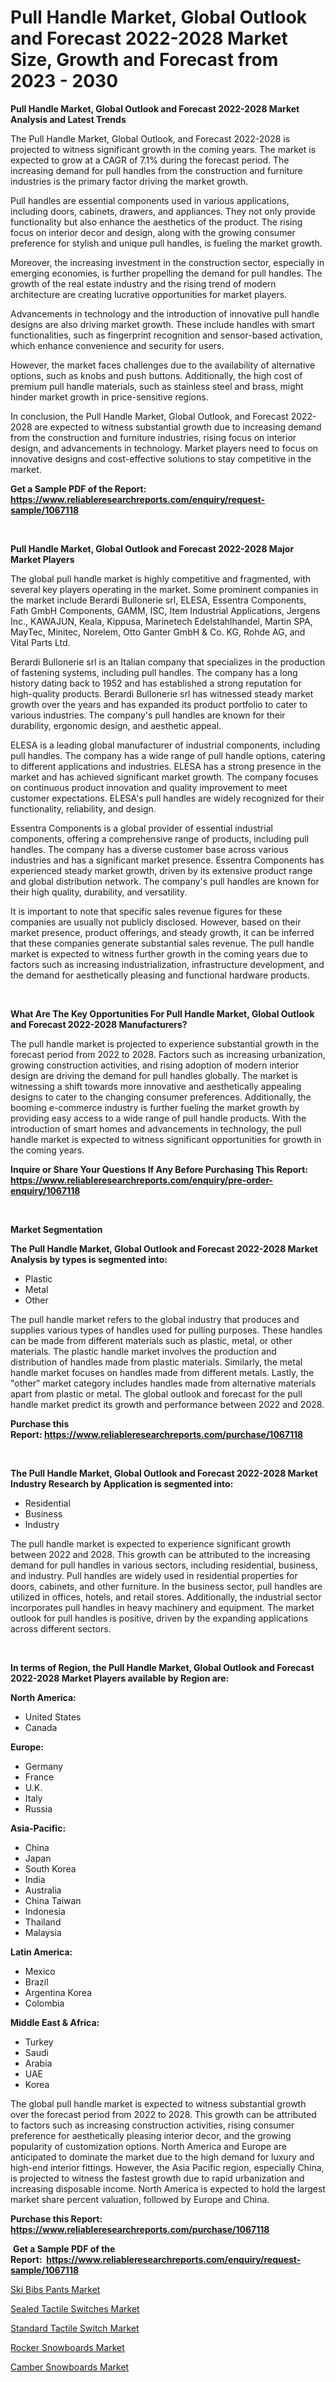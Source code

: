 <p><h1>Pull Handle Market, Global Outlook and Forecast 2022-2028 Market Size, Growth and Forecast from 2023 - 2030</h1></p><p><strong>Pull Handle Market, Global Outlook and Forecast 2022-2028 Market Analysis and Latest Trends</strong></p>
<p><p>The Pull Handle Market, Global Outlook, and Forecast 2022-2028 is projected to witness significant growth in the coming years. The market is expected to grow at a CAGR of 7.1% during the forecast period. The increasing demand for pull handles from the construction and furniture industries is the primary factor driving the market growth.</p><p>Pull handles are essential components used in various applications, including doors, cabinets, drawers, and appliances. They not only provide functionality but also enhance the aesthetics of the product. The rising focus on interior decor and design, along with the growing consumer preference for stylish and unique pull handles, is fueling the market growth.</p><p>Moreover, the increasing investment in the construction sector, especially in emerging economies, is further propelling the demand for pull handles. The growth of the real estate industry and the rising trend of modern architecture are creating lucrative opportunities for market players.</p><p>Advancements in technology and the introduction of innovative pull handle designs are also driving market growth. These include handles with smart functionalities, such as fingerprint recognition and sensor-based activation, which enhance convenience and security for users.</p><p>However, the market faces challenges due to the availability of alternative options, such as knobs and push buttons. Additionally, the high cost of premium pull handle materials, such as stainless steel and brass, might hinder market growth in price-sensitive regions.</p><p>In conclusion, the Pull Handle Market, Global Outlook, and Forecast 2022-2028 are expected to witness substantial growth due to increasing demand from the construction and furniture industries, rising focus on interior design, and advancements in technology. Market players need to focus on innovative designs and cost-effective solutions to stay competitive in the market.</p></p>
<p><strong>Get a Sample PDF of the Report:&nbsp; <a href="https://www.reliableresearchreports.com/enquiry/request-sample/1067118">https://www.reliableresearchreports.com/enquiry/request-sample/1067118</a></strong></p>
<p>&nbsp;</p>
<p><strong>Pull Handle Market, Global Outlook and Forecast 2022-2028 Major Market Players</strong></p>
<p><p>The global pull handle market is highly competitive and fragmented, with several key players operating in the market. Some prominent companies in the market include Berardi Bullonerie srl, ELESA, Essentra Components, Fath GmbH Components, GAMM, ISC, Item Industrial Applications, Jergens Inc., KAWAJUN, Keala, Kippusa, Marinetech Edelstahlhandel, Martin SPA, MayTec, Minitec, Norelem, Otto Ganter GmbH & Co. KG, Rohde AG, and Vital Parts Ltd.</p><p>Berardi Bullonerie srl is an Italian company that specializes in the production of fastening systems, including pull handles. The company has a long history dating back to 1952 and has established a strong reputation for high-quality products. Berardi Bullonerie srl has witnessed steady market growth over the years and has expanded its product portfolio to cater to various industries. The company's pull handles are known for their durability, ergonomic design, and aesthetic appeal.</p><p>ELESA is a leading global manufacturer of industrial components, including pull handles. The company has a wide range of pull handle options, catering to different applications and industries. ELESA has a strong presence in the market and has achieved significant market growth. The company focuses on continuous product innovation and quality improvement to meet customer expectations. ELESA's pull handles are widely recognized for their functionality, reliability, and design.</p><p>Essentra Components is a global provider of essential industrial components, offering a comprehensive range of products, including pull handles. The company has a diverse customer base across various industries and has a significant market presence. Essentra Components has experienced steady market growth, driven by its extensive product range and global distribution network. The company's pull handles are known for their high quality, durability, and versatility.</p><p>It is important to note that specific sales revenue figures for these companies are usually not publicly disclosed. However, based on their market presence, product offerings, and steady growth, it can be inferred that these companies generate substantial sales revenue. The pull handle market is expected to witness further growth in the coming years due to factors such as increasing industrialization, infrastructure development, and the demand for aesthetically pleasing and functional hardware products.</p></p>
<p>&nbsp;</p>
<p><strong>What Are The Key Opportunities For Pull Handle Market, Global Outlook and Forecast 2022-2028 Manufacturers?</strong></p>
<p><p>The pull handle market is projected to experience substantial growth in the forecast period from 2022 to 2028. Factors such as increasing urbanization, growing construction activities, and rising adoption of modern interior design are driving the demand for pull handles globally. The market is witnessing a shift towards more innovative and aesthetically appealing designs to cater to the changing consumer preferences. Additionally, the booming e-commerce industry is further fueling the market growth by providing easy access to a wide range of pull handle products. With the introduction of smart homes and advancements in technology, the pull handle market is expected to witness significant opportunities for growth in the coming years.</p></p>
<p><strong>Inquire or Share Your Questions If Any Before Purchasing This Report: <a href="https://www.reliableresearchreports.com/enquiry/pre-order-enquiry/1067118">https://www.reliableresearchreports.com/enquiry/pre-order-enquiry/1067118</a></strong></p>
<p>&nbsp;</p>
<p><strong>Market Segmentation</strong></p>
<p><strong>The Pull Handle Market, Global Outlook and Forecast 2022-2028 Market Analysis by types is segmented into:</strong></p>
<p><ul><li>Plastic</li><li>Metal</li><li>Other</li></ul></p>
<p><p>The pull handle market refers to the global industry that produces and supplies various types of handles used for pulling purposes. These handles can be made from different materials such as plastic, metal, or other materials. The plastic handle market involves the production and distribution of handles made from plastic materials. Similarly, the metal handle market focuses on handles made from different metals. Lastly, the "other" market category includes handles made from alternative materials apart from plastic or metal. The global outlook and forecast for the pull handle market predict its growth and performance between 2022 and 2028.</p></p>
<p><strong>Purchase this Report:&nbsp;<a href="https://www.reliableresearchreports.com/purchase/1067118">https://www.reliableresearchreports.com/purchase/1067118</a></strong></p>
<p>&nbsp;</p>
<p><strong>The Pull Handle Market, Global Outlook and Forecast 2022-2028 Market Industry Research by Application is segmented into:</strong></p>
<p><ul><li>Residential</li><li>Business</li><li>Industry</li></ul></p>
<p><p>The pull handle market is expected to experience significant growth between 2022 and 2028. This growth can be attributed to the increasing demand for pull handles in various sectors, including residential, business, and industry. Pull handles are widely used in residential properties for doors, cabinets, and other furniture. In the business sector, pull handles are utilized in offices, hotels, and retail stores. Additionally, the industrial sector incorporates pull handles in heavy machinery and equipment. The market outlook for pull handles is positive, driven by the expanding applications across different sectors.</p></p>
<p>&nbsp;</p>
<p><strong>In terms of Region, the Pull Handle Market, Global Outlook and Forecast 2022-2028 Market Players available by Region are:</strong></p>
<p>
    <p> <strong> North America: </strong>
        <ul>
            <li>United States</li>
            <li>Canada</li>
        </ul>
        </p> 
    <p> <strong> Europe: </strong>
        <ul>
            <li>Germany</li>
            <li>France</li>
            <li>U.K.</li>
            <li>Italy</li>
            <li>Russia</li>
        </ul>
        </p> 
    <p> <strong> Asia-Pacific: </strong>
        <ul>
            <li>China</li>
            <li>Japan</li>
            <li>South Korea</li>
            <li>India</li>
            <li>Australia</li>
            <li>China Taiwan</li>
            <li>Indonesia</li>
            <li>Thailand</li>
            <li>Malaysia</li>
        </ul>
        </p> 
    <p> <strong> Latin America: </strong>
        <ul>
            <li>Mexico</li>
            <li>Brazil</li>
            <li>Argentina Korea</li>
            <li>Colombia</li>
        </ul>
        </p> 
    <p> <strong> Middle East & Africa: </strong>
        <ul>
            <li>Turkey</li>
            <li>Saudi</li>
            <li>Arabia</li>
            <li>UAE</li>
            <li>Korea</li>
        </ul>
    </p>
    </p>
<p><p>The global pull handle market is expected to witness substantial growth over the forecast period from 2022 to 2028. This growth can be attributed to factors such as increasing construction activities, rising consumer preference for aesthetically pleasing interior decor, and the growing popularity of customization options. North America and Europe are anticipated to dominate the market due to the high demand for luxury and high-end interior fittings. However, the Asia Pacific region, especially China, is projected to witness the fastest growth due to rapid urbanization and increasing disposable income. North America is expected to hold the largest market share percent valuation, followed by Europe and China.</p></p>
<p><strong>Purchase this Report: <a href="https://www.reliableresearchreports.com/purchase/1067118">https://www.reliableresearchreports.com/purchase/1067118</a></strong></p>
<p>&nbsp;<strong>Get a Sample PDF of the Report:&nbsp;&nbsp;<a href="https://www.reliableresearchreports.com/enquiry/request-sample/1067118">https://www.reliableresearchreports.com/enquiry/request-sample/1067118</a></strong></p>
<p><strong></strong></p>
<p><p><a href="https://medium.com/@brittanyrobertson07/ski-bibs-pants-market-size-growth-forecast-2023-2030-8254c01e6ab7">Ski Bibs Pants Market</a></p><p><a href="https://www.reportprime.com/sealed-tactile-switches-r4982">Sealed Tactile Switches Market</a></p><p><a href="https://www.reportprime.com/standard-tactile-switch-r4978">Standard Tactile Switch Market</a></p><p><a href="https://www.linkedin.com/pulse/rocker-snowboards-market-challenges-opportunities-growth-ggkye/">Rocker Snowboards Market</a></p><p><a href="https://www.linkedin.com/pulse/camber-snowboards-market-size-share-amp-trends-analysis-report-5zr0e/">Camber Snowboards Market</a></p></p>